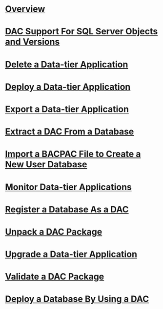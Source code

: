 # [Overview](data-tier-applications.md)  
# [DAC Support For SQL Server Objects and Versions](dac-support-for-sql-server-objects-and-versions.md)  
# [Delete a Data-tier Application](delete-a-data-tier-application.md)  
# [Deploy a Data-tier Application](deploy-a-data-tier-application.md)  
# [Export a Data-tier Application](export-a-data-tier-application.md)  
# [Extract a DAC From a Database](extract-a-dac-from-a-database.md)  
# [Import a BACPAC File to Create a New User Database](import-a-bacpac-file-to-create-a-new-user-database.md)  
# [Monitor Data-tier Applications](monitor-data-tier-applications.md)  
# [Register a Database As a DAC](register-a-database-as-a-dac.md)  
# [Unpack a DAC Package](unpack-a-dac-package.md)  
# [Upgrade a Data-tier Application](upgrade-a-data-tier-application.md)  
# [Validate a DAC Package](validate-a-dac-package.md)  
# [Deploy a Database By Using a DAC](deploy-a-database-by-using-a-dac.md)  
